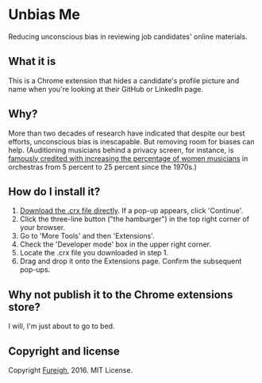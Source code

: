 # Unbias Me

Reducing unconscious bias in reviewing job candidates' online materials.

## What it is

This is a Chrome extension that hides a candidate's profile picture and name when you're looking at their GitHub or LinkedIn page.

## Why?

More than two decades of research have indicated that despite our best efforts, unconscious bias is inescapable. But removing room for biases can help. (Auditioning musicians behind a privacy screen, for instance, is [famously credited with increasing the percentage of women musicians](http://gender.stanford.edu/news/2013/leveling-playing-field) in orchestras from 5 percent to 25 percent since the 1970s.)

## How do I install it?

 1. [Download the .crx file directly](https://github.com/fureigh/unbias-me/blob/master/unbias-me.crx). If a pop-up appears, click 'Continue'.
 2. Click the three-line button ("the hamburger") in the top right corner of your browser.
 3. Go to 'More Tools' and then 'Extensions'.
 4. Check the 'Developer mode' box in the upper right corner.
 5. Locate the .crx file you downloaded in step 1.
 6. Drag and drop it onto the Extensions page. Confirm the subsequent pop-ups.

## Why not publish it to the Chrome extensions store?

I will, I'm just about to go to bed.

## Copyright and license

Copyright [Fureigh](https://www.github.com/fureigh), 2016. MIT License.
